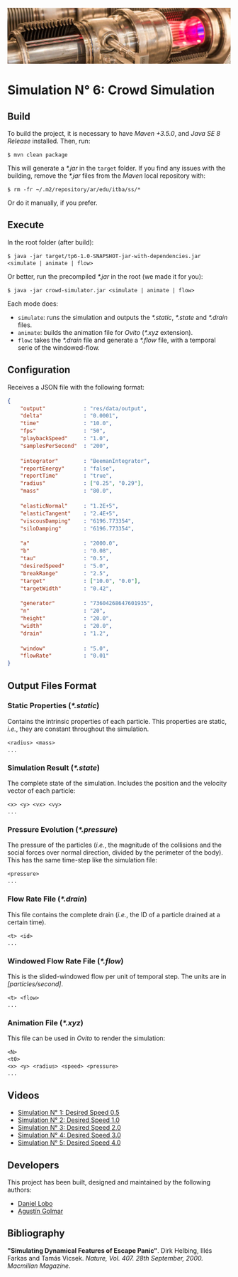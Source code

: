 ![...](res/image/readme-header.png)

# Simulation N° 6: Crowd Simulation

## Build

To build the project, it is necessary to have _Maven +3.5.0_, and
_Java SE 8 Release_ installed. Then, run:

```
$ mvn clean package
```

This will generate a _\*.jar_ in the `target` folder. If you find any issues
with the building, remove the _\*.jar_ files from the _Maven_ local
repository with:

```
$ rm -fr ~/.m2/repository/ar/edu/itba/ss/*
```

Or do it manually, if you prefer.

## Execute

In the root folder (after build):

```
$ java -jar target/tp6-1.0-SNAPSHOT-jar-with-dependencies.jar <simulate | animate | flow>
```

Or better, run the precompiled _\*.jar_ in the root (we made it for you):

```
$ java -jar crowd-simulator.jar <simulate | animate | flow>
```

Each mode does:

* `simulate`: runs the simulation and outputs the _\*.static_, _\*.state_ and
_\*.drain_ files.
* `animate`: builds the animation file for _Ovito_ (_\*.xyz_ extension).
* `flow`: takes the _\*.drain_ file and generate a _\*.flow_ file, with a
temporal serie of the windowed-flow.

## Configuration

Receives a JSON file with the following format:

```json
{
    "output"            : "res/data/output",
    "delta"             : "0.0001",
    "time"              : "10.0",
    "fps"               : "50",
    "playbackSpeed"     : "1.0",
    "samplesPerSecond"  : "200",

    "integrator"        : "BeemanIntegrator",
    "reportEnergy"      : "false",
    "reportTime"        : "true",
    "radius"            : ["0.25", "0.29"],
    "mass"              : "80.0",

    "elasticNormal"     : "1.2E+5",
    "elasticTangent"    : "2.4E+5",
    "viscousDamping"    : "6196.773354",
    "siloDamping"       : "6196.773354",

    "a"                 : "2000.0",
    "b"                 : "0.08",
    "tau"               : "0.5",
    "desiredSpeed"      : "5.0",
    "breakRange"        : "2.5",
    "target"            : ["10.0", "0.0"],
    "targetWidth"       : "0.42",

    "generator"         : "73604268647601935",
    "n"                 : "20",
    "height"            : "20.0",
    "width"             : "20.0",
    "drain"             : "1.2",

    "window"            : "5.0",
    "flowRate"          : "0.01"
}

```

## Output Files Format

### Static Properties (_\*.static_)

Contains the intrinsic properties of each particle. This properties are
static, _i.e._, they are constant throughout the simulation.

```
<radius> <mass>
...
```

### Simulation Result (_\*.state_)

The complete state of the simulation. Includes the position and the velocity
vector of each particle:

```
<x> <y> <vx> <vy>
...
```

### Pressure Evolution (_\*.pressure_)

The pressure of the particles (_i.e._, the magnitude of the collisions and the
social forces over normal direction, divided by the perimeter of the body).
This has the same time-step like the simulation file:

```
<pressure>
...
```

### Flow Rate File (_\*.drain_)

This file contains the complete drain (_i.e._, the ID of a particle
drained at a certain time).

```
<t> <id>
...
```

### Windowed Flow Rate File (_\*.flow_)

This is the slided-windowed flow per unit of temporal step. The units are in
_[particles/second]_.

```
<t> <flow>
...
```

### Animation File (_\*.xyz_)

This file can be used in _Ovito_ to render the simulation:

```
<N>
<t0>
<x> <y> <radius> <speed> <pressure>
...
```

## Videos

* [Simulation N° 1: Desired Speed 0.5]()
* [Simulation N° 2: Desired Speed 1.0]()
* [Simulation N° 3: Desired Speed 2.0]()
* [Simulation N° 4: Desired Speed 3.0]()
* [Simulation N° 5: Desired Speed 4.0]()

## Developers

This project has been built, designed and maintained by the following authors:

* [Daniel Lobo](https://github.com/lobo)
* [Agustín Golmar](https://github.com/agustin-golmar)

## Bibliography

__"Simulating Dynamical Features of Escape Panic"__. Dirk Helbing, Illés
Farkas and Tamás Vicsek. _Nature, Vol. 407. 28th September, 2000. Macmillan
Magazine_.
